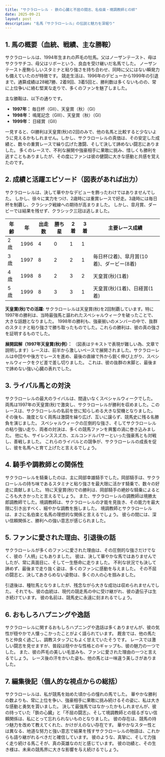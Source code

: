 ```yaml
---
title: "サクラローレル - 鉄の心臓と不屈の闘志、名伯楽・境調教師との絆"
date: 2025-09-21
layout: post
description: "名馬『サクラローレル』の伝説と魅力を深堀り"
---
```


## 1. 馬の概要（血統、戦績、主な勝鞍）

サクラローレルは、1994年生まれの芦毛の牡馬。父はノーザンテースト、母はサクラサチコ、母父はリボーという、良血を受け継いだ名馬でした。  ノーザンテースト産駒らしいスタミナと粘り強さを持ち合わせ、同時に父にはない瞬発力も備えていたのが特徴です。  競走生活は、1996年のデビューから1999年の引退まで。通算成績は28戦7勝、2着9回、3着5回と、勝利数は多くないものの、常に上位争いに絡む堅実な走りで、多くのファンを魅了しました。

主な勝鞍は、以下の通りです。

* **1997年：** 毎日杯（GII）、天皇賞（秋）（GI）
* **1998年：**  鳴尾記念（GIII）、天皇賞（秋）（GI）
* **1999年：**  日経賞（GII）


一見すると、GI勝利は天皇賞(秋)の2回のみで、他の名馬と比較すると少ないように見えるかもしれません。しかし、サクラローレルの真価は、その安定した成績と、数々の重賞レースで繰り広げた激闘、そして決して諦めない闘志にありました。  多くのレースで、不利な展開や強豪相手に果敢に挑み、惜しくも勝利を逃すこともありましたが、その度にファンは彼の健闘に大きな感動と共感を覚えたのです。


## 2. 成績と活躍エピソード（図表があれば出力）

サクラローレルは、決して華やかなデビューを飾ったわけではありませんでした。  しかし、徐々に実力をつけ、2歳時には重賞レースで好走。3歳時には毎日杯を制覇し、クラシック戦線への期待が高まりました。  しかし、皐月賞、ダービーでは結果を残せず、クラシック三冠は逃しました。

| 年齢 | 年 | 出走数 | 勝ち星 | 2着 | 3着 | 主要レース成績 |
|---|---|---|---|---|---|---|
| 2歳 | 1996 | 4 | 0 | 1 | 1 |  |
| 3歳 | 1997 | 8 | 2 | 2 | 1 | 毎日杯(2着)、皐月賞(10着)、ダービー(8着) |
| 4歳 | 1998 | 8 | 2 | 3 | 2 | 天皇賞(秋)(1着) |
| 5歳 | 1999 | 8 | 3 | 3 | 1 | 天皇賞(秋)(1着)、日経賞(1着) |

**天皇賞(秋)での活躍:**  サクラローレルは天皇賞(秋)を2回制覇しています。特に1997年の勝利は、当時最強馬と謳われたスペシャルウィークを破ったことで、大きな話題となりました。  1998年の勝利も、強豪揃いのメンバーの中で、抜群のスタミナと粘り強さで勝ち取ったものでした。これらの勝利は、彼の真の強さを証明するものでした。

**展開図解（1997年天皇賞(秋)例）：**  （図表はテキストで表現が難しい為、文章で説明します）レースは、前半から激しいペースで展開されました。サクラローレルは中団やや後方でレースを進め、最後の直線で外から鋭く伸び上がり、スペシャルウィークをクビ差で差し切りました。  これは、彼の抜群の末脚と、最後まで諦めない強い心臓の表れでした。


## 3. ライバル馬との対決

サクラローレルの最大のライバルは、間違いなくスペシャルウィークでした。  両馬は1997年の天皇賞(秋)で激突し、サクラローレルが勝利を収めました。このレースは、サクラローレルの名前を世に知らしめる大きな契機となりました。  その後も、幾度となく両馬は激闘を繰り広げ、互いに譲らず、競馬史に残る名勝負を演じました。  スペシャルウィークの圧倒的な強さ、そしてサクラローレルの粘り強い走り、両者の対決は、多くの競馬ファンを興奮の渦に巻き込みました。  他にも、サイレンススズカ、エルコンドルパサーといった強豪馬とも対戦し、善戦しました。  これらのライバルとの競争が、サクラローレルの成長を促し、彼を名馬へと育て上げたと言えるでしょう。


## 4. 騎手や調教師との関係性

サクラローレルを騎乗したのは、主に岡部幸雄騎手でした。岡部騎手は、サクラローレルの持ち味であるスタミナと粘り強さを最大限に活かす騎乗で、数々の好走に貢献しました。  特に天皇賞(秋)での勝利は、岡部騎手の絶妙な騎乗によるところも大きかったと言えるでしょう。  また、サクラローレルの調教師は境勝太郎調教師でした。境調教師は、サクラローレルの才能を見抜き、その能力を最大限に引き出すべく、細やかな調教を施しました。  境調教師とサクラローレルは、まさに名伯楽と名馬の理想的な関係と言えるでしょう。  彼らの間には、深い信頼関係と、勝利への強い意志が感じられました。


## 5. ファンに愛された理由、引退後の話

サクラローレルが多くのファンに愛された理由は、その圧倒的な強さだけでなく、彼の「人柄」にもありました。  彼は、決して華やかな馬ではありませんでしたが、常に真面目に、そして一生懸命に走りました。  不利な状況でも決して諦めず、最後まで走り抜く姿は、多くのファンに感動を与えました。  その不屈の闘志と、決してあきらめない姿勢は、多くの人の心を掴みました。

引退後は、種牡馬となりましたが、残念ながら大きな成功は収められませんでした。  それでも、彼の血統は、現代の競走馬の中に受け継がれ、彼の遺伝子は生き続けています。  彼の名前は、競馬史に永遠に刻まれるでしょう。


## 6. おもしろハプニングや逸話

サクラローレルに関するおもしろハプニングや逸話は多くありませんが、彼の気性が穏やかで人懐っこかったことがよく語られています。  厩舎では、他の馬たちと仲良く過ごし、調教スタッフにもよく甘えていたそうです。  レースでは激しい闘志を見せますが、普段は穏やかな性格とのギャップも、彼の魅力の一つでした。  また、彼の芦毛の美しい毛並みも、ファンに愛された理由の一つと言えるでしょう。  レース後の汗をかいた姿も、他の馬とは一味違う美しさがありました。


## 7. 編集後記（個人的な視点からの総括）

サクラローレルは、私が競馬を始めた頃からの憧れの馬でした。  華やかな勝利の数よりも、常に上位を争い、強豪相手に果敢に挑み続けるその姿に、私は大きな感動と勇気を貰いました。  決して最強馬ではなかったかもしれませんが、彼の持っていた「鉄の心臓」と「不屈の闘志」、そして境調教師との揺るぎない信頼関係は、私にとって忘れられないものとなりました。  彼の存在は、競馬の持つ魅力を改めて教えてくれた、かけがえのない存在です。  華やかなスター性とは異なる、地道な努力と強い意志で結果を残すサクラローレルの物語は、これからも語り継がれるべきだと確信しています。  彼のような、真摯に、そして力強く走り続ける馬こそが、真の英雄なのだと感じています。  彼の功績と、その生き様は、未来の競馬界に大きな影響を与え続けるでしょう。
